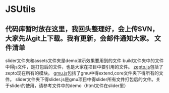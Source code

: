 JSUtils
=======

代码库暂时放在这里，我回头整理好，会上传SVN，大家先从git上下载。我有更新，会邮件通知大家。
文件清单
-------
slider文件夹和assets文件夹是demo演示效果要用到的文件
build文件夹中的文件中得js文件，是打包后的文件，也是大家在项目中要引用的文件。
[zepto.js](http://zeptojs.com/)包括了zepto现在所有的模块。
[gmu.js](http://gmu.baidu.com/)包括了gmu中得extend,core文件夹下得所有的文件。
slider文件夹下得slider.js是gmu项目中得slider所有文件打包后的文件。关于slider的使用，请参考文件中的demo（html文件在slider里）

